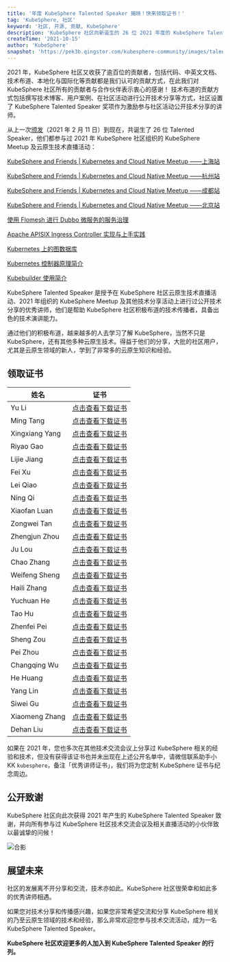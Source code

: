 ```yaml
---
title: '年度 KubeSphere Talented Speaker 揭晓！快来领取证书！'
tag: 'KubeSphere, 社区'
keyword: '社区, 开源, 贡献, KubeSphere'
description: 'KubeSphere 社区向新诞生的 26 位 2021 年度的 KubeSphere Talented Speaker 致谢，欢迎更多的人加入到 KubeSphere Talented Speaker 的行列。'
createTime: '2021-10-15'
author: 'KubeSphere'
snapshot: 'https://pek3b.qingstor.com/kubesphere-community/images/talented-speaker-cover.png'
---
```


2021 年，KubeSphere 社区又收获了逾百位的贡献者，包括代码、中英文文档、技术布道、本地化与国际化等贡献都是我们认可的贡献方式，在此我们对 KubeSphere 社区所有的贡献者与合作伙伴表示衷心的感谢！
技术布道的贡献方式包括撰写技术博客、用户案例、在社区活动进行公开技术分享等方式，社区设置了 KubeSphere Talented Speaker 奖项作为激励参与社区活动公开技术分享的讲师。

从上一次[颁发](https://kubesphere.com.cn/blogs/kubesphere-certificates/)（2021 年 2 月 11 日）到现在，共诞生了 26 位 Talented Speaker，他们都参与过 2021 年 KubeSphere 社区组织的 KubeSphere Meetup 及云原生技术直播活动：

[KubeSphere and Friends | Kubernetes and Cloud Native Meetup ——上海站](https://kubesphere.com.cn/live/meetup-shanghai/)

[KubeSphere and Friends | Kubernetes and Cloud Native Meetup ——杭州站](https://kubesphere.com.cn/live/meetup-hangzhou/)

[KubeSphere and Friends | Kubernetes and Cloud Native Meetup ——成都站](https://kubesphere.com.cn/live/meetup-chengdu/)

[KubeSphere and Friends | Kubernetes and Cloud Native Meetup ——北京站](https://kubesphere.com.cn/live/meetup-beijing/)

[使用 Flomesh 进行 Dubbo 微服务的服务治理](https://kubesphere.com.cn/live/pipy819-live/)

[Apache APISIX Ingress Controller 实现与上手实践](https://kubesphere.com.cn/live/apisix826-live/)

[Kubernetes 上的图数据库](https://kubesphere.com.cn/live/nebula0902-live/)

[Kubernetes 控制器原理简介](https://kubesphere.com.cn/live/uisee0916-live/)

[Kubebuilder 使用简介](https://kubesphere.com.cn/live/uisee0923-live/)


KubeSphere Talented Speaker 是授予在 KubeSphere 社区云原生技术直播活动、2021 年组织的 KubeSphere Meetup 及其他技术分享活动上进行过公开技术分享的优秀讲师，他们是帮助 KubeSphere 社区积极布道的技术传播者，具备出色的技术演讲能力。

通过他们的积极布道，越来越多的人去学习了解 KubeSphere，当然不只是 KubeSphere，还有其他多种云原生技术。得益于他们的分享，大批的社区用户，尤其是云原生领域的新人，学到了非常多的云原生知识和经验。


## 领取证书


| 姓名 | 证书 |
| ---- | ---- |
|Yu Li|[点击查看下载证书](https://kubesphere-community.pek3b.qingstor.com/images/speaker-liyu.png) |
|Ming Tang|[点击查看下载证书](https://kubesphere-community.pek3b.qingstor.com/images/speaker-tangming.png) |
|Xingxiang Yang|[点击查看下载证书](https://kubesphere-community.pek3b.qingstor.com/images/speaker-yangxingxiang.png) |
|Riyao Gao|[点击查看下载证书](https://kubesphere-community.pek3b.qingstor.com/images/speaker-gaoriyao.png) |
|Lijie Jiang|[点击查看下载证书](https://kubesphere-community.pek3b.qingstor.com/images/speaker-jianglijie.png)|
|Fei Xu|[点击查看下载证书](https://kubesphere-community.pek3b.qingstor.com/images/speaker-xufei.png) |
|Lei Qiao|[点击查看下载证书](https://kubesphere-community.pek3b.qingstor.com/images/speaker-qiaolei.png) |
|Ning Qi|[点击查看下载证书](https://kubesphere-community.pek3b.qingstor.com/images/speaker-qining.png) |
|Xiaofan Luan|[点击查看下载证书](https://kubesphere-community.pek3b.qingstor.com/images/speaker-luanxiaofan.png) |
|Zongwei Tan|[点击查看下载证书](https://kubesphere-community.pek3b.qingstor.com/images/speaker-tanzongwei.png) |
|Zhengjun Zhou|[点击查看下载证书](https://kubesphere-community.pek3b.qingstor.com/images/speaker-zhouzhengjun.png) |
|Ju Lou|[点击查看下载证书](https://kubesphere-community.pek3b.qingstor.com/images/speaker-louju.png) |
|Chao Zhang|[点击查看下载证书](https://kubesphere-community.pek3b.qingstor.com/images/speaker-zhangchao.png) |
|Weifeng Sheng|[点击查看下载证书](https://kubesphere-community.pek3b.qingstor.com/images/speaker-shengweifeng.png) |
|Haili Zhang|[点击查看下载证书](https://kubesphere-community.pek3b.qingstor.com/images/speaker-zhanghaili.png) |
|Yuchuan He|[点击查看下载证书](https://kubesphere-community.pek3b.qingstor.com/images/speaker-heyuchuan.png) |
|Tao Hu|[点击查看下载证书](https://kubesphere-community.pek3b.qingstor.com/images/speaker-hutao.png) |
|Zhenfei Pei|[点击查看下载证书](https://kubesphere-community.pek3b.qingstor.com/images/speaker-peizhenfei.png) |
|Sheng Zou|[点击查看下载证书](https://kubesphere-community.pek3b.qingstor.com/images/speaker-zousheng.png) |
|Pei Zhou|[点击查看下载证书](https://kubesphere-community.pek3b.qingstor.com/images/speaker-zhoupei.png) |
|Changqing Wu|[点击查看下载证书](https://kubesphere-community.pek3b.qingstor.com/images/speaker-wuchangqing.png) |
|He Huang|[点击查看下载证书](https://kubesphere-community.pek3b.qingstor.com/images/speaker-huanghe.png) |
|Yang Lin|[点击查看下载证书](https://kubesphere-community.pek3b.qingstor.com/images/speaker-linyang.png) |
|Siwei Gu|[点击查看下载证书](https://kubesphere-community.pek3b.qingstor.com/images/speaker-gusiwei.png) |
|Xiaomeng Zhang|[点击查看下载证书](https://kubesphere-community.pek3b.qingstor.com/images/speaker-zhangxiaomeng.png) |
|Dehan Liu|[点击查看下载证书](https://kubesphere-community.pek3b.qingstor.com/images/speaker-liudehan.png) |


如果在 2021 年，您也多次在其他技术交流会议上分享过 KubeSphere 相关的经验和技术，但没有获得该证书也并未出现在上述公开名单中，请微信联系助手小 KK `kubesphere`，备注「优秀讲师证书」，我们将为您定制 KubeSphere 证书与纪念周边。

## 公开致谢

KubeSphere 社区向此次获得 2021 年产生的 KubeSphere Talented Speaker 致谢，并向所有参与过 KubeSphere 社区技术交流会议及相关直播活动的小伙伴致以最诚挚的问候！

![合影](https://pek3b.qingstor.com/kubesphere-community/images/2021meetup-puzzle.png)

## 展望未来

社区的发展离不开分享和交流，技术亦如此。KubeSphere 社区很荣幸和如此多的优秀讲师相遇。

如果您对技术分享和传播感兴趣，如果您非常希望交流和分享 KubeSphere 相关的乃至云原生领域的技术和经验，那么非常欢迎您参与技术交流活动，成为一名 KubeSphere Talented Speaker。

**KubeSphere 社区欢迎更多的人加入到 KubeSphere Talented Speaker 的行列。**